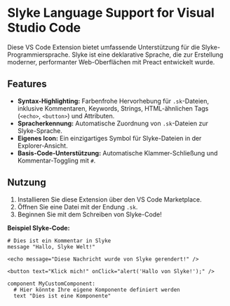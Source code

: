 # Slyke Language Support for Visual Studio Code

Diese VS Code Extension bietet umfassende Unterstützung für die Slyke-Programmiersprache. Slyke ist eine deklarative Sprache, die zur Erstellung moderner, performanter Web-Oberflächen mit Preact entwickelt wurde.

## Features

- **Syntax-Highlighting:** Farbenfrohe Hervorhebung für `.sk`-Dateien, inklusive Kommentaren, Keywords, Strings, HTML-ähnlichen Tags (`<echo>`, `<button>`) und Attributen.
- **Spracherkennung:** Automatische Zuordnung von `.sk`-Dateien zur Slyke-Sprache.
- **Eigenes Icon:** Ein einzigartiges Symbol für Slyke-Dateien in der Explorer-Ansicht.
- **Basis-Code-Unterstützung:** Automatische Klammer-Schließung und Kommentar-Toggling mit `#`.

## Nutzung

1.  Installieren Sie diese Extension über den VS Code Marketplace.
2.  Öffnen Sie eine Datei mit der Endung `.sk`.
3.  Beginnen Sie mit dem Schreiben von Slyke-Code!

**Beispiel Slyke-Code:**

```slyke
# Dies ist ein Kommentar in Slyke
message "Hallo, Slyke Welt!"

<echo message="Diese Nachricht wurde von Slyke gerendert!" />

<button text="Klick mich!" onClick="alert('Hallo von Slyke!');" />

component MyCustomComponent:
  # Hier könnte Ihre eigene Komponente definiert werden
  text "Dies ist eine Komponente"
```
